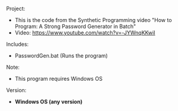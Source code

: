 Project: 
- This is the code from the Synthetic Programming video "How to Program: A Strong Password Generator in Batch"
- Video: https://www.youtube.com/watch?v=-JYWnqKKwiI

Includes:
- PasswordGen.bat (Runs the program)

Note: 
- This program requires Windows OS

Version:
- <b>Windows OS (any version)</b>
